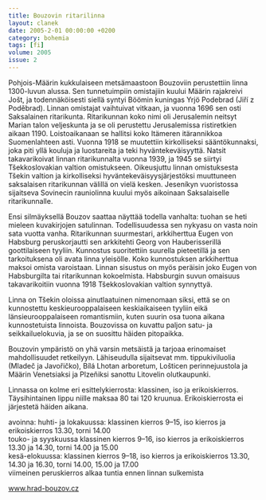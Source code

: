 ```yaml
---
title: Bouzovin ritarilinna
layout: clanek
date: 2005-2-01 00:00:00 +0200
category: bohemia
tags: [fi]
volume: 2005
issue: 2
---
```

  
Pohjois-Määrin kukkulaiseen metsämaastoon Bouzoviin perustettiin linna 1300-luvun alussa. Sen tunnetuimpiin omistajiin kuului Määrin rajakreivi Jošt, ja todennäköisesti siellä syntyi Böömin kuningas Yrjö Podebrad (Jiří z Poděbrad). Linnan omistajat vaihtuivat vitkaan, ja vuonna 1696 sen osti Saksalainen ritarikunta. Ritarikunnan koko nimi oli Jerusalemin neitsyt Marian talon veljeskunta ja se oli perustettu Jerusalemissa ristiretkien aikaan 1190. Loistoaikanaan se hallitsi koko Itämeren itärannikkoa Suomenlahteen asti. Vuonna 1918 se muutettiin kirkolliseksi sääntökunnaksi, joka piti yllä kouluja ja luostareita ja teki hyväntekeväisyyttä. Natsit takavarikoivat linnan ritarikunnalta vuonna 1939, ja 1945 se siirtyi Tšekkoslovakian valtion omistukseen. Oikeusjuttu linnan omistuksesta Tšekin valtion ja kirkolliseksi hyväntekeväisyysjärjestöksi muuttuneen saksalaisen ritarikunnan välillä on vielä kesken. Jeseníkyn vuoristossa sijaitseva Sovinecin rauniolinna kuului myös aikoinaan Saksalaiselle ritarikunnalle.

Ensi silmäyksellä Bouzov saattaa näyttää todella vanhalta: tuohan se heti mieleen kuvakirjojen satulinnan. Todellisuudessa sen nykyasu on vasta noin sata vuotta vanha. Ritarikunnan suurmestari, arkkiherttua Eugen von Habsburg peruskorjautti sen arkkitehti Georg von Hauberisserillä goottilaiseen tyyliin. Kunnostus suoritettiin suurella pieteetillä ja sen tarkoituksena oli avata linna yleisölle. Koko kunnostuksen arkkiherttua maksoi omista varoistaan. Linnan sisustus on myös peräisin joko Eugen von Habsburgilta tai ritarikunnan kokoelmista. Habsburgin suvun omaisuus takavarikoitiin vuonna 1918 Tšekkoslovakian valtion synnyttyä.

Linna on Tšekin oloissa ainutlaatuinen nimenomaan siksi, että se on kunnostettu keskieurooppalaiseen keskiaikaiseen tyyliin eikä länsieurooppalaiseen romantismiin, kuten suurin osa tuona aikana kunnostetuista linnoista. Bouzovissa on kuvattu paljon satu- ja seikkailuelokuvia, ja se on suosittu häiden pitopaikka.

Bouzovin ympäristö on yhä varsin metsäistä ja tarjoaa erinomaiset mahdollisuudet retkeilyyn. Lähiseudulla sijaitsevat mm. tippukiviluolia (Mladeč ja Javořičko), Bílá Lhotan arboretum, Lošticen perinnejuustola ja Määrin Venetsiaksi ja Plzeňiksi sanottu Litovelin olutkaupunki.

Linnassa on kolme eri esittelykierrosta: klassinen, iso ja erikoiskierros. Täysihintainen lippu niille maksaa 80 tai 120 kruunua. Erikoiskierrosta ei järjestetä häiden aikana.

avoinna:
huhti- ja lokakuussa: klassinen kierros 9–15, iso kierros ja erikoiskierros 13.30, torni 14.00  
touko- ja syyskuussa klassinen kierros 9–16, iso kierros ja erikoiskierros 13.30 ja 14.30, torni 14.00 ja 15.00  
kesä-elokuussa: klassinen kierros 9–18, iso kierros ja erikoiskierros 13.30, 14.30 ja 16.30, torni 14.00, 15.00 ja 17.00  
viimeinen peruskierros alkaa tuntia ennen linnan sulkemista

www.hrad-bouzov.cz
